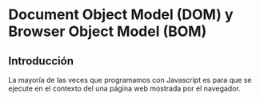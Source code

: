 # Document Object Model (DOM) y Browser Object Model (BOM)

## Introducción
La mayoría de las veces que programamos con Javascript es para que se ejecute en el contexto del una página web mostrada por el navegador.
